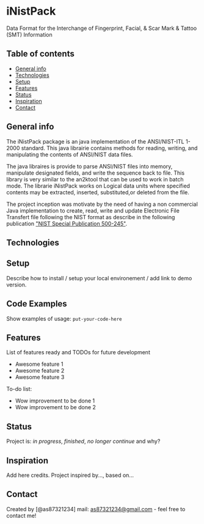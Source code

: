 # iNistPack

Data Format for the Interchange of Fingerprint, Facial, &amp; Scar Mark &amp; Tattoo (SMT) Information

## Table of contents
* [General info](#general-info)
* [Technologies](#technologies)
* [Setup](#setup)
* [Features](#features)
* [Status](#status)
* [Inspiration](#inspiration)
* [Contact](#contact)

## General info

The iNistPack package is an java implementation of the ANSI/NIST-ITL 1-2000 standard. This java librairie contains methods  for reading, writing, and manipulating the contents of ANSI/NIST data files. 

The java libraires is provide to parse ANSI/NIST files into memory, manipulate designated fields, and write the sequence back to file. This library is very similar to the an2ktool that can be used to work in batch mode. The librarie iNistPack works on Logical data units where specified contents may be extracted, inserted, substituted,or deleted from the file.


The project inception was motivate by the need of having a non commercial Java implementation to create, read, write and update Electronic File Transfert file following the NIST format as describe in the following publication ["NIST Special Publication 500-245"](https://www.nist.gov/system/files/documents/itl/ansi/sp500-245-a16.pdf).



## Technologies

## Setup
Describe how to install / setup your local environement / add link to demo version.

## Code Examples
Show examples of usage:
`put-your-code-here`

## Features
List of features ready and TODOs for future development
* Awesome feature 1
* Awesome feature 2
* Awesome feature 3

To-do list:
* Wow improvement to be done 1
* Wow improvement to be done 2

## Status
Project is: _in progress_, _finished_, _no longer continue_ and why?

## Inspiration
Add here credits. Project inspired by..., based on...

## Contact
Created by [@as87321234]  mail: as87321234@gmail.com  - feel free to contact me!

